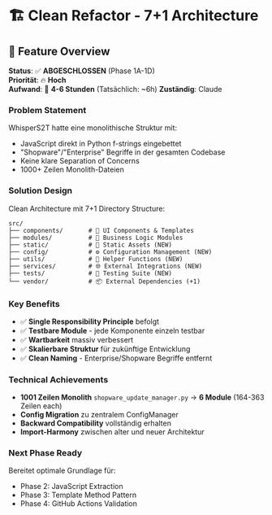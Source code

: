 # 🏗️ Clean Refactor - 7+1 Architecture

## 🎯 **Feature Overview**

**Status**: ✅ **ABGESCHLOSSEN** (Phase 1A-1D)  
**Priorität**: 🔥 **Hoch**  
**Aufwand**: 📅 **4-6 Stunden** (Tatsächlich: ~6h)
**Zuständig**: Claude  

### **Problem Statement**
WhisperS2T hatte eine monolithische Struktur mit:
- JavaScript direkt in Python f-strings eingebettet  
- "Shopware"/"Enterprise" Begriffe in der gesamten Codebase
- Keine klare Separation of Concerns
- 1000+ Zeilen Monolith-Dateien

### **Solution Design** 
Clean Architecture mit 7+1 Directory Structure:
```
src/
├── components/       # 🎨 UI Components & Templates
├── modules/          # 🧠 Business Logic Modules
├── static/           # 🎨 Static Assets (NEW)
├── config/           # ⚙️ Configuration Management (NEW)
├── utils/            # 🔧 Helper Functions (NEW)
├── services/         # 🌐 External Integrations (NEW)
├── tests/            # 🧪 Testing Suite (NEW)
└── vendor/           # 📦 External Dependencies (+1)
```

### **Key Benefits**
- ✅ **Single Responsibility Principle** befolgt
- ✅ **Testbare Module** - jede Komponente einzeln testbar
- ✅ **Wartbarkeit** massiv verbessert
- ✅ **Skalierbare Struktur** für zukünftige Entwicklung
- ✅ **Clean Naming** - Enterprise/Shopware Begriffe entfernt

### **Technical Achievements**
- **1001 Zeilen Monolith** `shopware_update_manager.py` → **6 Module** (164-363 Zeilen each)
- **Config Migration** zu zentralem ConfigManager
- **Backward Compatibility** vollständig erhalten
- **Import-Harmony** zwischen alter und neuer Architektur

### **Next Phase Ready**
Bereitet optimale Grundlage für:
- Phase 2: JavaScript Extraction
- Phase 3: Template Method Pattern  
- Phase 4: GitHub Actions Validation
